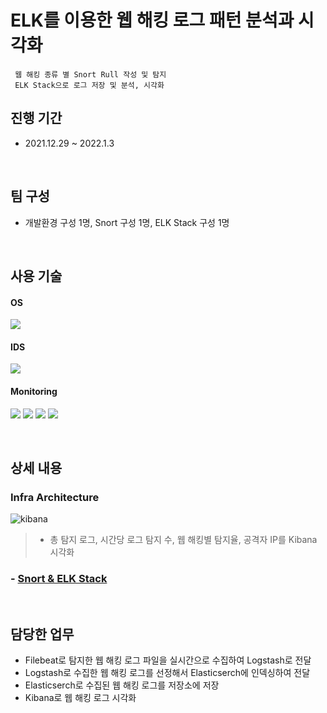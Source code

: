 # ELK를 이용한 웹 해킹 로그 패턴 분석과 시각화
     웹 해킹 종류 별 Snort Rull 작성 및 탐지
     ELK Stack으로 로그 저장 및 분석, 시각화
     
## 진행 기간
- 2021.12.29 ~ 2022.1.3

</br>

## 팀 구성
- 개발환경 구성 1명, Snort 구성 1명, ELK Stack 구성 1명

</br>

## 사용 기술
#### OS
<img src="https://img.shields.io/badge/Ubuntu-E95420?style=flat-square&logo=Ubuntu&logoColor=white"> <!--Ubuntu-->
#### IDS
<img src="https://img.shields.io/badge/Snort-000000?style=flat-squarelogo=Snort&logoColor=white"> <!--Snort-->
#### Monitoring
<img src="https://img.shields.io/badge/Filebeat-005571?style=flat-square&logo=Filebeat&logoColor=white"> <!--Filebeat-->
<img src="https://img.shields.io/badge/Elasticsearch-005571?style=flat-square&logo=Elasticsearch&logoColor=white"> <!--Elasticsearch-->
<img src="https://img.shields.io/badge/Logstash-005571?style=flat-square&logo=Logstash&logoColor=white"> <!--Logstash-->
<img src="https://img.shields.io/badge/Kibana-005571?style=flat-square&logo=Kibana&logoColor=white"> <!--Kibana-->

</br>

## 상세 내용 
### Infra Architecture
![kibana](https://user-images.githubusercontent.com/110655823/215553517-70c4d9c2-11cd-4110-902b-a6ee3c84e09a.png)
> - 총 탐지 로그, 시간당 로그 탐지 수, 웹 해킹별 탐지율, 공격자 IP를 Kibana 시각화

### - [Snort & ELK Stack](https://github.com/hyunjaebok/Snort_ELK_Project/tree/main/Snort%20%26%20ELK%20Stack)

</br>

## 담당한 업무
- Filebeat로 탐지한 웹 해킹 로그 파일을 실시간으로 수집하여 Logstash로 전달
- Logstash로 수집한 웹 해킹 로그를 선정해서 Elasticserch에 인덱싱하여 전달
- Elasticserch로 수집된 웹 해킹 로그를 저장소에 저장
- Kibana로 웹 해킹 로그 시각화
